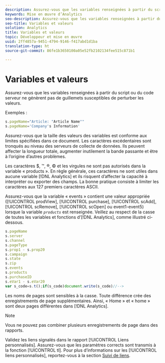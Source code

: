 ```yaml
---
description: Assurez-vous que les variables renseignées à partir du script ou du code serveur ne génèrent pas de guillemets susceptibles de perturber les valeurs.
keywords: Mise en œuvre d’Analytics
seo-description: Assurez-vous que les variables renseignées à partir du script ou du code serveur ne génèrent pas de guillemets susceptibles de perturber les valeurs.
seo-title: Variables et valeurs
solution: Analytics
title: Variables et valeurs
topic: Développeur et mise en œuvre
uuid: 2ff4857a-9451-4794-9146-f417abd1d1ba
translation-type: ht
source-git-commit: 86fe1b3650100a05e52fb2102134fee515c871b1

---
```



# Variables et valeurs

Assurez-vous que les variables renseignées à partir du script ou du code serveur ne génèrent pas de guillemets susceptibles de perturber les valeurs.

Exemples :

```js
s.pageName="Article: "Article Name"" 
s.pageName='Company's Information' 
```

Assurez-vous que la taille des valeurs des variables est conforme aux limites spécifiées dans ce document. Les caractères excédentaires sont tronqués au niveau des serveurs de collecte de données. Ils peuvent affecter la longueur totale, augmenter inutilement la bande passante et être à l’origine d’autres problèmes.

Les caractères $, ™, ®, © et les virgules ne sont pas autorisés dans la variable « products ». En règle générale, ces caractères ne sont utiles dans aucune variable [!DNL Analytics] et ils risquent d’affecter la capacité à interpréter ou exporter des champs. La bonne pratique consiste à limiter les caractères aux 127 premiers caractères ASCII.

Assurez-vous que la variable « events » contient une valeur appropriée ([!UICONTROL prodView], [!UICONTROL purchase], [!UICONTROL scAdd], [!UICONTROL scRemove], [!UICONTROL scOpen] ou event1-event5) lorsque la variable *`products`* est renseignée. Veillez au respect de la casse de toutes les variables et fonctions d’[!DNL Analytics], comme illustré ci-dessous.

```js
s.pageName 
s.server 
s.channel 
s.pageType 
s.prop1 - s.prop20 
s.campaign 
s.state 
s.zip 
s.events 
s.products 
s.purchaseID 
s.eVar1 - s.eVar20 
var s_code=s.t();if(s_code)document.write(s_code)//--> 
```

Les noms de pages sont sensibles à la casse. Toute différence crée des enregistrements de page supplémentaires. Ainsi, « Home » et « home » sont deux pages différentes dans [!DNL Analytics].

>[!NOTE]
>
>Vous ne pouvez pas combiner plusieurs enregistrements de page dans des rapports.

Validez les liens signalés dans le rapport [!UICONTROL Liens personnalisés]. Assurez-vous que les paramètres corrects sont transmis à la fonction [!UICONTROL tl]. Pour plus d’informations sur les [!UICONTROL liens personnalisés], reportez-vous à la section [Suivi de liens](../../../implement/js-implementation/function-tl.md#concept_EA13689CB8EE4F308FC89A1293046D5E).
